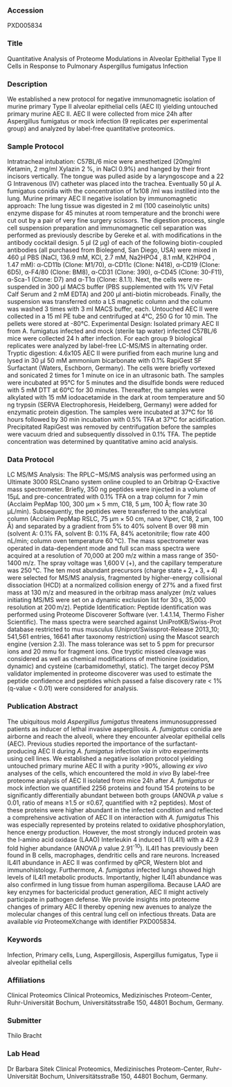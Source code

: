 ### Accession
PXD005834

### Title
Quantitative Analysis of Proteome Modulations in Alveolar Epithelial Type II Cells in Response to Pulmonary Aspergillus fumigatus Infection

### Description
We established a new protocol for negative immunomagnetic isolation of murine primary Type II alveolar epithelial cells (AEC II) yielding untouched primary murine AEC II. AEC II were collected from mice 24h after Aspergillus fumigatus or mock infection (9 replicates per experimental group) and analyzed by label-free quantitative proteomics.

### Sample Protocol
Intratracheal intubation: C57BL/6 mice were anesthetized (20mg/ml Ketamin, 2 mg/ml Xylazin 2 %, in NaCl 0.9%) and hanged by their front incisors vertically. The tongue was pulled aside by a laryngoscope and a 22 G Intravenous (IV) catheter was placed into the trachea. Eventually 50 μl A. fumigatus conidia with the concentration of 1x108 /ml was instilled into the lung.  Murine primary AEC II negative isolation by immunomagnetic approach: The lung tissue was digested in 2 ml (100 caseinolytic units) enzyme dispase for 45 minutes at room temperature and the bronchi were cut out by a pair of very fine surgery scissors. The digestion process, single cell suspension preparation and immunomagnetic cell separation was performed as previously describe by Gereke et al. with modifications in the antibody cocktail design. 5 µl (2 µg) of each of the following biotin-coupled antibodies (all purchased from Biolegend, San Diego, USA) were mixed in 460 µl PBS (NaCl, 136.9 mM, KCl, 2.7 mM, Na2HPO4 , 8.1 mM, K2HPO4 , 1.47 mM): α-CD11b (Clone: M1/70), α-CD11c (Clone: N418), α-CD19 (Clone: 6D5), α-F4/80 (Clone: BM8), α-CD31 (Clone: 390), α-CD45 (Clone: 30-F11), α-Sca-1 (Clone: D7) and α-T1α (Clone: 8.1.1). Next, the cells were re-suspended in 300 µl MACS buffer (PBS supplemented with 1% V/V Fetal Calf Serum and 2 mM EDTA) and 200 µl anti-biotin microbeads. Finally, the suspension was transferred onto a LS magnetic column and the column was washed 3 times with 3 ml MACS buffer, each. Untouched AEC II were collected in a 15 ml PE tube and centrifuged at 4°C, 250 G for 10 min. The pellets were stored at -80°C.  Experimental Design: Isolated primary AEC II from A. fumigatus infected and mock (sterile tap water) infected C57BL/6 mice were collected 24 h after infection. For each group 9 biological replicates were analyzed by label-free LC-MS/MS in alternating order.   Tryptic digestion: 4.6x105 AEC II were purified from each murine lung and lysed in 30 µl 50 mM ammonium bicarbonate with 0.1% RapiGest SF Surfactant (Waters, Eschborn, Germany). The cells were briefly vortexed and sonicated 2 times for 1 minute on ice in an ultrasonic bath. The samples were incubated at 95°C for 5 minutes and the disulfide bonds were reduced with 5 mM DTT at 60°C for 30 minutes. Thereafter, the samples were alkylated with 15 mM iodoacetamide in the dark at room temperature and 50 ng trypsin (SERVA Electrophoresis, Heidelberg, Germany) were added for enzymatic protein digestion. The samples were incubated at 37°C for 16 hours followed by 30 min incubation with 0.5% TFA at 37°C for acidification. Precipitated RapiGest was removed by centrifugation before the samples were vacuum dried and subsequently dissolved in 0.1% TFA. The peptide concentration was determined by quantitative amino acid analysis.

### Data Protocol
LC MS/MS Analysis: The RPLC−MS/MS analysis was performed using an Ultimate 3000 RSLCnano system online coupled to an Orbitrap Q-Exactive mass spectrometer. Briefly, 350 ng peptides were injected in a volume of 15µL and pre-concentrated with 0.1% TFA on a trap column for 7 min (Acclaim PepMap 100, 300 μm × 5 mm, C18, 5 μm, 100 Å; flow rate 30 μL/min). Subsequently, the peptides were transferred to the analytical column (Acclaim PepMap RSLC, 75 μm × 50 cm, nano Viper, C18, 2 μm, 100 Å) and separated by a gradient from 5% to 40% solvent B over 98 min (solvent A: 0.1% FA, solvent B: 0.1% FA, 84% acetonitrile; flow rate 400 nL/min; column oven temperature 60 °C). The mass spectrometer was operated in data-dependent mode and full scan mass spectra were acquired at a resolution of 70,000 at 200 m/z within a mass range of 350-1400 m/z. The spray voltage was 1,600 V (+), and the capillary temperature was 250 °C. The ten most abundant precursors (charge state + 2, + 3, + 4) were selected for MS/MS analysis, fragmented by higher-energy collisional dissociation (HCD) at a normalized collision energy of 27% and a fixed first mass at 130 m/z and measured in the orbitrap mass analyzer (m/z values initiating MS/MS were set on a dynamic exclusion list for 30 s, 35,000 resolution at 200 m/z).  Peptide Identification: Peptide identification was performed using Proteome Discoverer Software (ver. 1.4.1.14, Thermo Fisher Scientific). The mass spectra were searched against UniProtKB/Swiss-Prot database restricted to mus musculus (Uniprot/Swissprot-Release 2013_10; 541,561 entries, 16641 after taxonomy restriction) using the Mascot search engine (version 2.3). The mass tolerance was set to 5 ppm for precursor ions and 20 mmu for fragment ions. One tryptic missed cleavage was considered as well as chemical modifications of methionine (oxidation, dynamic) and cysteine (carbamidomethyl, static). The target decoy PSM validator implemented in proteome discoverer was used to estimate the peptide confidence and peptides which passed a false discovery rate < 1% (q-value < 0.01) were considered for analysis.

### Publication Abstract
The ubiquitous mold <i>Aspergillus fumigatus</i> threatens immunosuppressed patients as inducer of lethal invasive aspergillosis. <i>A. fumigatus</i> conidia are airborne and reach the alveoli, where they encounter alveolar epithelial cells (AEC). Previous studies reported the importance of the surfactant-producing AEC II during <i>A. fumigatus</i> infection <i>via in vitro</i> experiments using cell lines. We established a negative isolation protocol yielding untouched primary murine AEC II with a purity &gt;90%, allowing <i>ex vivo</i> analyses of the cells, which encountered the mold <i>in vivo</i> By label-free proteome analysis of AEC II isolated from mice 24h after <i>A. fumigatus</i> or mock infection we quantified 2256 proteins and found 154 proteins to be significantly differentially abundant between both groups (ANOVA <i>p</i> value &#x2264; 0.01, ratio of means &#x2265;1.5 or &#x2264;0.67, quantified with &#x2265;2 peptides). Most of these proteins were higher abundant in the infected condition and reflected a comprehensive activation of AEC II on interaction with <i>A. fumigatus</i> This was especially represented by proteins related to oxidative phosphorylation, hence energy production. However, the most strongly induced protein was the l-amino acid oxidase (LAAO) Interleukin 4 induced 1 (IL4I1) with a 42.9 fold higher abundance (ANOVA <i>p</i> value 2.91<sup>-10</sup>). IL4I1 has previously been found in B cells, macrophages, dendritic cells and rare neurons. Increased IL4I1 abundance in AEC II was confirmed by qPCR, Western blot and immunohistology. Furthermore, <i>A. fumigatus</i> infected lungs showed high levels of IL4I1 metabolic products. Importantly, higher IL4I1 abundance was also confirmed in lung tissue from human aspergilloma. Because LAAO are key enzymes for bactericidal product generation, AEC II might actively participate in pathogen defense. We provide insights into proteome changes of primary AEC II thereby opening new avenues to analyze the molecular changes of this central lung cell on infectious threats. Data are available <i>via</i> ProteomeXchange with identifier PXD005834.

### Keywords
Infection, Primary cells, Lung, Aspergillosis, Aspergillus fumigatus, Type ii alveolar epithelial cells

### Affiliations
Clinical Proteomics
Clinical Proteomics, Medizinisches Proteom-Center, Ruhr-Universität Bochum, Universitätsstraße 150, 44801 Bochum, Germany.

### Submitter
Thilo Bracht

### Lab Head
Dr Barbara Sitek
Clinical Proteomics, Medizinisches Proteom-Center, Ruhr-Universität Bochum, Universitätsstraße 150, 44801 Bochum, Germany.


